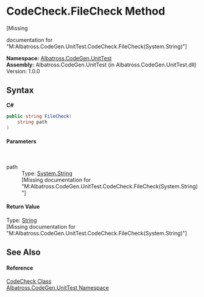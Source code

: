 # CodeCheck.FileCheck Method 
 

\[Missing <summary> documentation for "M:Albatross.CodeGen.UnitTest.CodeCheck.FileCheck(System.String)"\]

**Namespace:**&nbsp;<a href="56BAD780.md">Albatross.CodeGen.UnitTest</a><br />**Assembly:**&nbsp;Albatross.CodeGen.UnitTest (in Albatross.CodeGen.UnitTest.dll) Version: 1.0.0

## Syntax

**C#**<br />
``` C#
public string FileCheck(
	string path
)
```


#### Parameters
&nbsp;<dl><dt>path</dt><dd>Type: <a href="http://msdn2.microsoft.com/en-us/library/s1wwdcbf" target="_blank">System.String</a><br />\[Missing <param name="path"/> documentation for "M:Albatross.CodeGen.UnitTest.CodeCheck.FileCheck(System.String)"\]</dd></dl>

#### Return Value
Type: <a href="http://msdn2.microsoft.com/en-us/library/s1wwdcbf" target="_blank">String</a><br />\[Missing <returns> documentation for "M:Albatross.CodeGen.UnitTest.CodeCheck.FileCheck(System.String)"\]

## See Also


#### Reference
<a href="5D413278.md">CodeCheck Class</a><br /><a href="56BAD780.md">Albatross.CodeGen.UnitTest Namespace</a><br />
